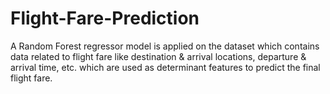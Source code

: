 # Flight-Fare-Prediction
A Random Forest regressor model is applied on the dataset which contains data related to flight fare like destination &amp; arrival locations, departure &amp; arrival time, etc. which are used as determinant features to predict the final flight fare.

